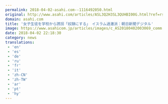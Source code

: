```yaml
---
permalink: 2018-04-02-asahi.com--1116492050.html
original: http://www.asahi.com/articles/ASL3Q2H3SL3QUHBI00G.html?ref=rss
domain: asahi.com
title: '女子生徒を学校から誘拐「奴隷にする」　イスラム過激派：朝日新聞デジタル'
image: https://www.asahicom.jp/articles/images/c_AS20180402003069_comm.jpg
date: 2018-04-02 22:18:30
category: news
translations: 
 - 'en'
 - 'es'
 - 'de'
 - 'ru'
 - 'fr'
 - 'it'
 - 'zh-CN'
 - 'zh-TW'
 - 'ar'
 - 'pt'
 - 'hy'
---
```


